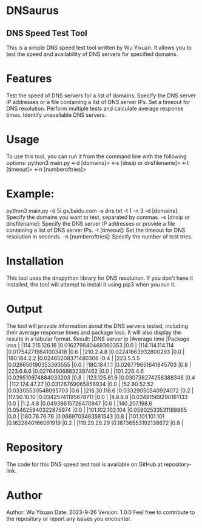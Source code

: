 # DNSaurus

## DNS Speed Test Tool
This is a simple DNS speed test tool written by Wu Yixuan. It allows you to test the speed and availability of DNS servers for specified domains.

# Features
Test the speed of DNS servers for a list of domains.
Specify the DNS server IP addresses or a file containing a list of DNS server IPs.
Set a timeout for DNS resolution.
Perform multiple tests and calculate average response times.
Identify unavailable DNS servers.
# Usage
To use this tool, you can run it from the command line with the following options:
python3 main.py <-d [domains]> <-s [dnsip or dnsfilename]> <-t [timeout]> <-n [numberoftries]>
# Example:
python3 main.py -d 5i.gs,baidu.com -s dns.txt -t 1 -n 3
-d [domains]: Specify the domains you want to test, separated by commas.
-s [dnsip or dnsfilename]: Specify the DNS server IP addresses or provide a file containing a list of DNS server IPs.
-t [timeout]: Set the timeout for DNS resolution in seconds.
-n [numberoftries]: Specify the number of test tries.
# Installation
This tool uses the dnspython library for DNS resolution. If you don't have it installed, the tool will attempt to install it using pip3 when you run it.

# Output
The tool will provide information about the DNS servers tested, including their average response times and package loss. It will also display the results in a tabular format.
Result:
|DNS server ip          |Average time           |Package loss           |
|114.215.126.16         |0.016279840469360353   |0.0                    |
|114.114.114.114        |0.017542719841003418   |0.6                    |
|210.2.4.8              |0.02241663932800293    |0.0                    |
|180.184.2.2            |0.02465208371480306    |0.4                    |
|223.5.5.5              |0.026650190353393555   |0.0                    |
|180.184.1.1            |0.026779651641845703   |0.8                    |
|223.6.6.6              |0.027649068832397462   |0.0                    |
|101.226.4.6            |0.029510974884033203   |0.8                    |
|123.125.81.6           |0.030738274256388348   |0.4                    |
|112.124.47.27          |0.03126769065856934    |0.0                    |
|52.80.52.52            |0.03305530548095703    |0.6                    |
|218.30.118.6           |0.03329050540924072    |0.2                    |
|117.50.10.10           |0.03425741195678711    |0.0                    |
|8.8.8.8                |0.03481569290161133    |0.0                    |
|1.2.4.8                |0.04939615726470947    |0.6                    |
|140.207.198.6          |0.054625940322875974   |0.0                    |
|101.102.103.104        |0.05902533531188965    |0.0                    |
|180.76.76.76           |0.0669703483581543     |0.8                    |
|101.101.101.101        |0.1622840166091919     |0.2                    |
|119.29.29.29           |0.18736553192138672    |0.8                    |

# Repository
The code for this DNS speed test tool is available on GitHub at repository-link.

# Author
Author: Wu Yixuan
Date: 2023-9-26
Version: 1.0.0
Feel free to contribute to the repository or report any issues you encounter.